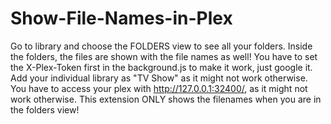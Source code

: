 # Show-File-Names-in-Plex

Go to library and choose the FOLDERS view to see all your folders. Inside the folders, the files are shown with the file names as well! You have to set the X-Plex-Token first in the background.js to make it work, just google it. Add your individual library as "TV Show" as it might not work otherwise. You have to access your plex with http://127.0.0.1:32400/, as it might not work otherwise. This extension ONLY shows the filenames when you are in the folders view!

